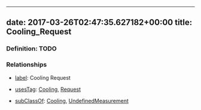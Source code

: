 
---
date: 2017-03-26T02:47:35.627182+00:00
title: Cooling_Request
---
### Definition: TODO

### Relationships

* [label](http://www.w3.org/2000/01/rdf-schema#label): Cooling Request

* [usesTag](https://brickschema.org/schema/1.0/BrickFrame#usesTag): [Cooling](https://brickschema.org/schema/1.0/BrickTag#Cooling), [Request](https://brickschema.org/schema/1.0/BrickTag#Request)

* [subClassOf](http://www.w3.org/2000/01/rdf-schema#subClassOf): [Cooling](https://brickschema.org/schema/1.0/Brick#Cooling), [UndefinedMeasurement](https://brickschema.org/schema/1.0/Brick#UndefinedMeasurement)
